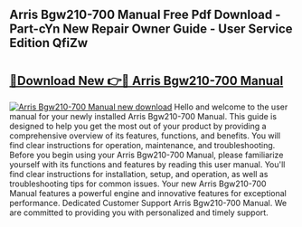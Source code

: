 ## Arris Bgw210-700 Manual Free Pdf Download - Part-cYn New Repair Owner Guide - User Service Edition QfiZw

# <h2><a href="http://bc14699.oget.top/?id=Arris+Bgw210-700+Manual">🔗Download New 👉🔴 Arris Bgw210-700 Manual</a></h2>

[![Arris Bgw210-700 Manual new download](https://i.imgur.com/5g1atiW.png)](http://bc14699.oget.top/?id=Arris+Bgw210-700+Manual)
Hello and welcome to the user manual for your newly installed Arris Bgw210-700 Manual. This guide is designed to help you get the most out of your product by providing a comprehensive overview of its features, functions, and benefits. You will find clear instructions for operation, maintenance, and troubleshooting. Before you begin using your Arris Bgw210-700 Manual, please familiarize yourself with its functions and features by reading this user manual. You'll find clear instructions for installation, setup, and operation, as well as troubleshooting tips for common issues. Your new Arris Bgw210-700 Manual features a powerful engine and innovative features for exceptional performance. Dedicated Customer Support Arris Bgw210-700 Manual. We are committed to providing you with personalized and timely support.
